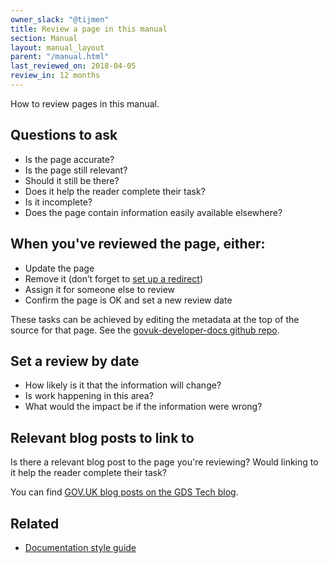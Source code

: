 ```yaml
---
owner_slack: "@tijmen"
title: Review a page in this manual
section: Manual
layout: manual_layout
parent: "/manual.html"
last_reviewed_on: 2018-04-05
review_in: 12 months
---
```


How to review pages in this manual.

## Questions to ask

- Is the page accurate?
- Is the page still relevant?
- Should it still be there?
- Does it help the reader complete their task?
- Is it incomplete?
- Does the page contain information easily available elsewhere?

## When you've reviewed the page, either:

- Update the page
- Remove it (don’t forget to [set up a redirect][redirects])
- Assign it for someone else to review
- Confirm the page is OK and set a new review date

These tasks can be achieved by editing the metadata at the top of the source for that page. See the [govuk-developer-docs github repo](https://github.com/alphagov/govuk-developer-docs).

## Set a review by date

- How likely is it that the information will change?
- Is work happening in this area?
- What would the impact be if the information were wrong?

## Relevant blog posts to link to

Is there a relevant blog post to the page you're reviewing? Would linking to it help the reader complete their task?

You can find [GOV.UK blog posts on the  GDS Tech blog](https://gdstechnology.blog.gov.uk/category/gov-uk/).

## Related

- [Documentation style guide](/manual/docs-style-guide.html)

[redirects]: https://github.com/alphagov/govuk-developer-docs/blob/master/data/redirects.yml

